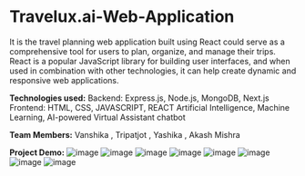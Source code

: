 # Travelux.ai-Web-Application
It is the travel planning web application built using React could serve as a comprehensive tool for users to plan, organize, and manage their trips. React is a popular JavaScript library for building user interfaces, and when used in combination with other technologies, it can help create dynamic and responsive web applications.

**Technologies used:**
Backend: Express.js, Node.js, MongoDB, Next.js
Frontend: HTML, CSS, JAVASCRIPT, REACT
Artificial Intelligence, Machine Learning, AI-powered Virtual Assistant chatbot

**Team Members:**
Vanshika , Tripatjot , Yashika , Akash Mishra

**Project Demo:**
![image](https://github.com/Vanshika-Pahuja/Travelux.ai-Web-Application/assets/125988598/fd7d5d93-13d8-4bf5-acbb-f351720546a6)
![image](https://github.com/Vanshika-Pahuja/Travelux.ai-Web-Application/assets/125988598/fa7b0d66-4766-4493-a0bc-1c28f602b356)
![image](https://github.com/Vanshika-Pahuja/Travelux.ai-Web-Application/assets/125988598/453c29c7-ab69-46e5-8135-c14aa18f507d)
![image](https://github.com/Vanshika-Pahuja/Travelux.ai-Web-Application/assets/125988598/80464710-ffd1-4ad7-9650-9ab4acf1b9c7)
![image](https://github.com/Vanshika-Pahuja/Travelux.ai-Web-Application/assets/125988598/e9043a75-19fa-46f0-84e8-9e1bb1db2063)
![image](https://github.com/Vanshika-Pahuja/Travelux.ai-Web-Application/assets/125988598/d692d13d-f75c-4543-9aae-e151ea2d2e01)
![image](https://github.com/Vanshika-Pahuja/Travelux.ai-Web-Application/assets/125988598/f74d3e26-fb35-4a70-8de9-3dc0597d28df)
![image](https://github.com/Vanshika-Pahuja/Travelux.ai-Web-Application/assets/125988598/af28b5b1-73c9-4b9c-893e-673963654fdf)
